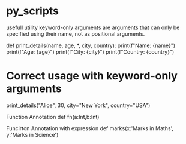 # py_scripts
usefull utility
keyword-only arguments are arguments that can only be specified using their name, not as positional arguments. 

def print_details(name, age, *, city, country):
    print(f"Name: {name}")
    print(f"Age: {age}")
    print(f"City: {city}")
    print(f"Country: {country}")

# Correct usage with keyword-only arguments
print_details("Alice", 30, city="New York", country="USA")


Function Annotation
def fn(a:Int,b:Int)

Funcirton Annotation with expression
def marks(x:'Marks in Maths', y:'Marks in Science')